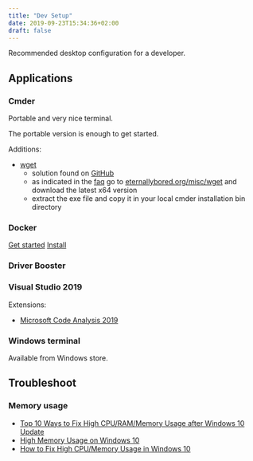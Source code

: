 ```yaml
---
title: "Dev Setup"
date: 2019-09-23T15:34:36+02:00
draft: false
---
```


Recommended desktop configuration for a developer.

## Applications

### Cmder

Portable and very nice terminal.

The portable version is enough to get started.

Additions:

- [wget](https://www.gnu.org/software/wget/)
  - solution found on [GitHub](https://github.com/cmderdev/cmder/issues/69)
  - as indicated in the [faq](https://www.gnu.org/software/wget/faq.html#download) go to [eternallybored.org/misc/wget](https://eternallybored.org/misc/wget/) and download the latest x64 version
  - extract the exe file and copy it in your local cmder installation bin directory

### Docker

[Get started](https://docs.docker.com/docker-for-windows/) [Install](https://docs.docker.com/docker-for-windows/install/)

### Driver Booster

### Visual Studio 2019

Extensions:

- [Microsoft Code Analysis 2019](https://marketplace.visualstudio.com/items?itemName=VisualStudioPlatformTeam.MicrosoftCodeAnalysis2019)

### Windows terminal

Available from Windows store.

## Troubleshoot

### Memory usage

- [Top 10 Ways to Fix High CPU/RAM/Memory Usage after Windows 10 Update](https://www.drivethelife.com/windows-10/fix-high-ram-cpu-memory-usage-after-windows-10-update.html)
- [High Memory Usage on Windows 10](https://www.drivereasy.com/knowledge/high-memory-usage-windows-10-solved/)
- [How to Fix High CPU/Memory Usage in Windows 10](https://beebom.com/how-fix-high-cpu-memory-usage-windows-10/)
